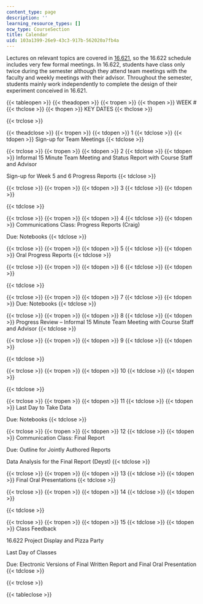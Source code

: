 ```yaml
---
content_type: page
description: ''
learning_resource_types: []
ocw_type: CourseSection
title: Calendar
uid: 103a1399-26e9-43c3-917b-562020a7fb4a
---
```


Lectures on relevant topics are covered in [16.621](/courses/16-621-experimental-projects-i-spring-2003), so the 16.622 schedule includes very few formal meetings. In 16.622, students have class only twice during the semester although they attend team meetings with the faculty and weekly meetings with their advisor. Throughout the semester, students mainly work independently to complete the design of their experiment conceived in 16.621.

{{< tableopen >}}
{{< theadopen >}}
{{< tropen >}}
{{< thopen >}}
WEEK #
{{< thclose >}}
{{< thopen >}}
KEY DATES
{{< thclose >}}

{{< trclose >}}

{{< theadclose >}}
{{< tropen >}}
{{< tdopen >}}
1
{{< tdclose >}}
{{< tdopen >}}
Sign-up for Team Meetings
{{< tdclose >}}

{{< trclose >}}
{{< tropen >}}
{{< tdopen >}}
2
{{< tdclose >}}
{{< tdopen >}}
Informal 15 Minute Team Meeting and Status Report with Course Staff and Advisor  
  
Sign-up for Week 5 and 6 Progress Reports
{{< tdclose >}}

{{< trclose >}}
{{< tropen >}}
{{< tdopen >}}
3
{{< tdclose >}}
{{< tdopen >}}

{{< tdclose >}}

{{< trclose >}}
{{< tropen >}}
{{< tdopen >}}
4
{{< tdclose >}}
{{< tdopen >}}
Communications Class: Progress Reports (Craig)  
  
Due: Notebooks
{{< tdclose >}}

{{< trclose >}}
{{< tropen >}}
{{< tdopen >}}
5
{{< tdclose >}}
{{< tdopen >}}
Oral Progress Reports
{{< tdclose >}}

{{< trclose >}}
{{< tropen >}}
{{< tdopen >}}
6
{{< tdclose >}}
{{< tdopen >}}

{{< tdclose >}}

{{< trclose >}}
{{< tropen >}}
{{< tdopen >}}
7
{{< tdclose >}}
{{< tdopen >}}
Due: Notebooks
{{< tdclose >}}

{{< trclose >}}
{{< tropen >}}
{{< tdopen >}}
8
{{< tdclose >}}
{{< tdopen >}}
Progress Review – Informal 15 Minute Team Meeting with Course Staff and Advisor
{{< tdclose >}}

{{< trclose >}}
{{< tropen >}}
{{< tdopen >}}
9
{{< tdclose >}}
{{< tdopen >}}

{{< tdclose >}}

{{< trclose >}}
{{< tropen >}}
{{< tdopen >}}
10
{{< tdclose >}}
{{< tdopen >}}

{{< tdclose >}}

{{< trclose >}}
{{< tropen >}}
{{< tdopen >}}
11
{{< tdclose >}}
{{< tdopen >}}
Last Day to Take Data  
  
Due: Notebooks
{{< tdclose >}}

{{< trclose >}}
{{< tropen >}}
{{< tdopen >}}
12
{{< tdclose >}}
{{< tdopen >}}
Communication Class: Final Report  
  
Due: Outline for Jointly Authored Reports  
  
Data Analysis for the Final Report (Deyst)
{{< tdclose >}}

{{< trclose >}}
{{< tropen >}}
{{< tdopen >}}
13
{{< tdclose >}}
{{< tdopen >}}
Final Oral Presentations
{{< tdclose >}}

{{< trclose >}}
{{< tropen >}}
{{< tdopen >}}
14
{{< tdclose >}}
{{< tdopen >}}

{{< tdclose >}}

{{< trclose >}}
{{< tropen >}}
{{< tdopen >}}
15
{{< tdclose >}}
{{< tdopen >}}
Class Feedback  
  
16.622 Project Display and Pizza Party  
  
Last Day of Classes  
  
Due: Electronic Versions of Final Written Report and Final Oral Presentation
{{< tdclose >}}

{{< trclose >}}

{{< tableclose >}}